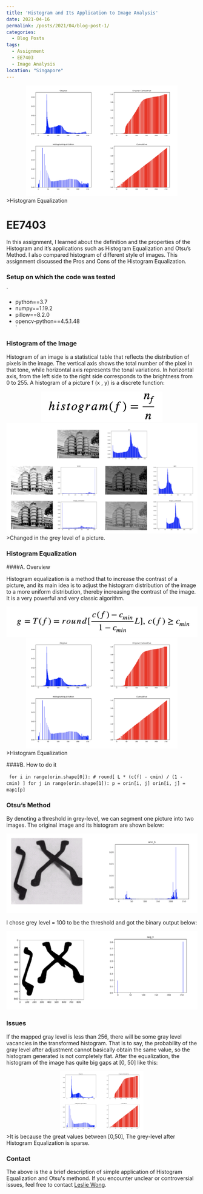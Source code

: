 ```yaml
---
title: 'Histogram and Its Application to Image Analysis'
date: 2021-04-16
permalink: /posts/2021/04/blog-post-1/
categories:
  - Blog Posts
tags:
  - Assignment
  - EE7403
  - Image Analysis 
location: "Singapore"
---
```

<div align = 'center'>
<img src='/images/histogram_sum.png' width = "400" >
</div>
>Histogram Equalization

# EE7403

In this assignment, I learned about the definition and the properties of the Histogram and it’s applications such as Histogram Equalization and Otsu’s Method. I also compared histogram of different style of images. This assignment discussed the Pros and Cons of the Histogram Equalization.


### Setup on which the code was tested
`
- python==3.7 
- numpy==1.19.2 
- pillow==8.2.0  
- opencv-python==4.5.1.48  
`  



### Histogram of the Image

Histogram of an image is a statistical table that reflects the distribution of pixels in the image. The vertical axis shows the total number of the pixel in that tone, while horizontal axis represents the tonal variations. In horizontal axis, from the left side to the right side corresponds to the brightness from 0 to 255.
A histogram of a picture f (x , y) is a discrete function:

<div align = 'center'>
<img src='/images/def_histogram.png' width = "320" >
</div>

<img src='/images/histogram_hive.png'>  
>Changed in the grey level of a picture.

### Histogram Equalization  

####A. Overview   

Histogram equalization is a method that to increase the contrast of a picture, and its main idea is to adjust the histogram distribution of the image to a more uniform distribution, thereby increasing the contrast of the image. It is a very powerful and very classic algorithm.

<img src='/images/histogram_eq.png'>
<div align = 'center'>
<img src='/images/histogram_sum.png' width = "400" >
</div>
>Histogram Equalization   

####B. How to do it


` for i in range(orin.shape[0]): # round[ L * (c(f) - cmin) / (1 - cmin) ] for j in range(orin.shape[1]):
p = orin[i, j] orin[i, j] = map1[p]`  

### Otsu’s Method
By denoting a threshold in grey-level, we can segment one picture into two images. The original image and its histogram are shown below:

<img src='/images/otsu.png'>


I chose grey level = 100 to be the threshold and got the binary output below:

<img src='/images/otsu_after.png'>

###  Issues
If the mapped gray level is less than 256, there will be some gray level vacancies in the transformed histogram. That is to say, the probability of the gray level after adjustment cannot basically obtain the same value, so the histogram generated is not completely flat.
After the equalization, the histogram of the image has quite big gaps at [0, 50] like this:  
<div align = 'center'>
<img src='/images/histogram_sum.png' width = "220" >
</div>
>It is because the great values between [0,50], The grey-level after Histogram Equalization is sparse.

### Contact
The above is the a brief description of simple application of Histogram Equalization and Otsu's methond. If you encounter unclear or controversial issues, feel free to contact [Leslie Wong](yushuowang@outlook.com).